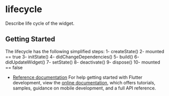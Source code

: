 # lifecycle

Describe life cycle of the widget.

## Getting Started
The lifecycle has the following simplified steps:
1- createState()
2- mounted == true
3- initState()
4- didChangeDependencies()
5- build()
6- didUpdateWidget()
7- setState()
8- deactivate()
9- dispose()
10- mounted == false


- [Reference documentation](https://flutterbyexample.com/lesson/stateful-widget-lifecycle#4-didChangeDependencies)
  For help getting started with Flutter development, view the
  [online documentation](https://docs.flutter.dev/), which offers tutorials, samples, guidance on
  mobile development, and a full API reference.
